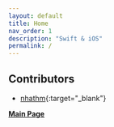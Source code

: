 ```yaml
---
layout: default
title: Home
nav_order: 1
description: "Swift & iOS"
permalink: /
---
```


## Contributors  

- [nhathm](https://github.com/nhathm){:target="_blank"}  

**[Main Page](https://nhathm.com/)**
